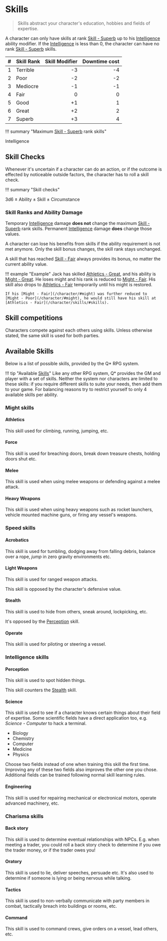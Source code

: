 # Skills

> Skills abstract your character's education, hobbies and fields of expertise.

A character can only have skills at rank [Skill - Superb](/character/skills/#skills)
up to his [Intelligence](/character/#intelligence) ability modifier. If the
[Intelligence](/character/#intelligence) is less than 0, the character can have
no rank [Skill - Superb](/character/skills/#skills) skills.

|    # | Skill Rank | Skill Modifier | Downtime cost |
|-----:|------------|---------------:|--------------:|
|    1 | Terrible   |             -3 |            -4 |
|    2 | Poor       |             -2 |            -2 |
|    3 | Mediocre   |             -1 |            -1 |
|    4 | Fair       |              0 |             0 |
|    5 | Good       |             +1 |             1 |
|    6 | Great      |             +2 |             2 |
|    7 | Superb     |             +3 |             4 |


!!! summary "Maximum [Skill - Superb](/character/skills/#skills) rank skills"
    <div class="formula formula-top formula-bottom">
        <span data-bracket-bottom="Ability Modifier">Intelligence</span>
    </div>

## Skill Checks

Whenever it's uncertain if a character can do an action, or if the outcome is
effected by noticeable outside factors, the character has to roll a skill check.

!!! summary "Skill checks"
    <div class="formula formula-top formula-bottom">
        <span data-bracket-bottom="Base">3d6</span> ±
        <span data-bracket-top="Ability Modifier">Ability</span> ±
        <span data-bracket-bottom="Skill Modifier">Skill</span> ±
        <span data-bracket-top="Perks / Flaws / Race">Circumstance</span>
    </div>

</blockquote>

### Skill Ranks and Ability Damage

Temporary [Intelligence](/character/#intelligence) damage **does not** change the
maximum [Skill - Superb](/character/skills/#skills) rank skills. Permanent
[Intelligence](/character/#intelligence) damage **does** change those values.

A character can lose his benefits from skills if the ability requirement is not
met anymore. Only the skill bonus changes, the skill rank stays unchanged.

A skill that has reached [Skill - Fair](/character/skills/#skills) always provides its
bonus, no matter the current ability value.

!!! example "Example"
    Jack has skilled [Athletics - Great](/character/skills/#skills), and his
    ability is [Might - Great](/character/#might). He loses might and his rank
    is reduced to [Might - Fair](/character/#might). His skill also drops to
    [Athletics - Fair](/character/skills/#skills) temporarily until his might is
    restored.

    If his [Might - Fair](/character/#might) was further reduced to
    [Might - Poor](/character/#might), he would still have his skill at
    [Athletics - Fair](/character/skills/#skills).

## Skill competitions

Characters compete against each others using skills. Unless otherwise stated,
the same skill is used for both parties.

## Available Skills

Below is a list of possible skills, provided by the Q* RPG system.

!!! tip "Available [Skills](#skills)"
    Like any other RPG system, Q* provides the GM and player with a set of
    skills. Neither the system nor characters are limited to these skills: if
    you require different skills to suite your needs, then add them to your
    game. For balancing reasons try to restrict yourself to only 4 available
    skills per ability.

<div class="left" markdown="1">

### Might skills

#### Athletics

This skill used for climbing, running, jumping, etc.

#### Force

This skill is used for breaching doors, break down treasure chests, holding
doors shut etc.

#### Melee

This skill is used when using melee weapons or defending against a melee attack.

#### Heavy Weapons

This skill is used when using heavy weapons such as rocket launchers, vehicle
mounted machine guns, or firing any vessel's weapons.

</div>
<div class="right" markdown="1">

### Speed skills

#### Acrobatics

This skill is used for tumbling, dodging away from falling debris, balance over
a rope, *jump* in zero gravity environments etc.

#### Light Weapons

This skill is used for ranged weapon attacks.

This skill is opposed by the character's defensive value.

#### Stealth

This skill is used to hide from others, sneak around, lockpicking, etc.

It's opposed by the [Perception](#perception) skill.

#### Operate

This skill is used for piloting or steering a vessel.

</div>
<div class="left" markdown="1">

### Intelligence skills

#### Perception

This skill is used to spot hidden things.

This skill counters the [Stealth](#stealth) skill.

#### Science

This skill is used to see if a character knows certain things about their field
of expertise. Some scientific fields have a direct application too, e.g.
*Science - Computer* to hack a terminal.

* Biology
* Chemistry
* Computer
* Medicine
* Physics

Choose two fields instead of one when training this skill the first time.
Improving any of these two fields also improves the other one you chose.
Additional fields can be trained following normal skill learning rules.

#### Engineering

This skill is used for repairing mechanical or electronical motors, operate
advanced machinery, etc.

</div>
<div class="right" markdown="1">

### Charisma skills

#### Back story

This skill is used to determine eventual relationships with NPCs. E.g. when
meeting a trader, you could roll a back story check to determine if you owe the
trader money, or if the trader owes you!

#### Oratory

This skill is used to lie, deliver speeches, persuade etc. It's also used to
determine if someone is lying or being nervous while talking.

#### Tactics

This skill is used to non-verbally communicate with party members in combat,
tactically breach into buildings or rooms, etc.

#### Command

This skill is used to command crews, give orders on a vessel, lead others, etc.

</div>
<div class="clearfix"></div>

